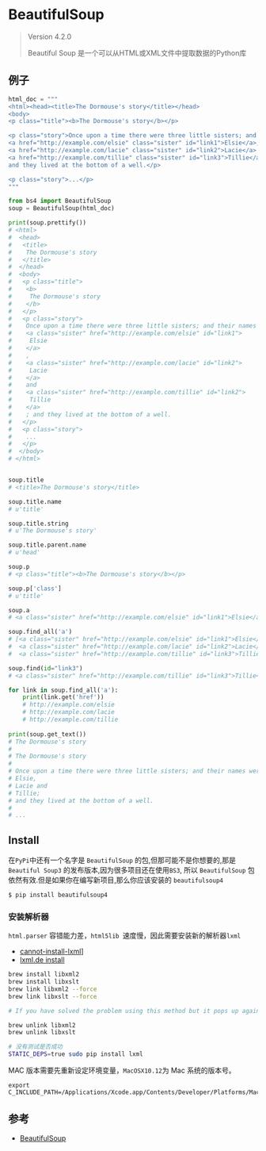 # BeautifulSoup
> Version 4.2.0
> 
> Beautiful Soup 是一个可以从HTML或XML文件中提取数据的Python库

## 例子

```python
html_doc = """
<html><head><title>The Dormouse's story</title></head>
<body>
<p class="title"><b>The Dormouse's story</b></p>

<p class="story">Once upon a time there were three little sisters; and their names were
<a href="http://example.com/elsie" class="sister" id="link1">Elsie</a>,
<a href="http://example.com/lacie" class="sister" id="link2">Lacie</a> and
<a href="http://example.com/tillie" class="sister" id="link3">Tillie</a>;
and they lived at the bottom of a well.</p>

<p class="story">...</p>
"""

from bs4 import BeautifulSoup
soup = BeautifulSoup(html_doc)

print(soup.prettify())
# <html>
#  <head>
#   <title>
#    The Dormouse's story
#   </title>
#  </head>
#  <body>
#   <p class="title">
#    <b>
#     The Dormouse's story
#    </b>
#   </p>
#   <p class="story">
#    Once upon a time there were three little sisters; and their names were
#    <a class="sister" href="http://example.com/elsie" id="link1">
#     Elsie
#    </a>
#    ,
#    <a class="sister" href="http://example.com/lacie" id="link2">
#     Lacie
#    </a>
#    and
#    <a class="sister" href="http://example.com/tillie" id="link2">
#     Tillie
#    </a>
#    ; and they lived at the bottom of a well.
#   </p>
#   <p class="story">
#    ...
#   </p>
#  </body>
# </html>


soup.title
# <title>The Dormouse's story</title>

soup.title.name
# u'title'

soup.title.string
# u'The Dormouse's story'

soup.title.parent.name
# u'head'

soup.p
# <p class="title"><b>The Dormouse's story</b></p>

soup.p['class']
# u'title'

soup.a
# <a class="sister" href="http://example.com/elsie" id="link1">Elsie</a>

soup.find_all('a')
# [<a class="sister" href="http://example.com/elsie" id="link1">Elsie</a>,
#  <a class="sister" href="http://example.com/lacie" id="link2">Lacie</a>,
#  <a class="sister" href="http://example.com/tillie" id="link3">Tillie</a>]

soup.find(id="link3")
# <a class="sister" href="http://example.com/tillie" id="link3">Tillie</a>

for link in soup.find_all('a'):
    print(link.get('href'))
    # http://example.com/elsie
    # http://example.com/lacie
    # http://example.com/tillie
    
print(soup.get_text())
# The Dormouse's story
#
# The Dormouse's story
#
# Once upon a time there were three little sisters; and their names were
# Elsie,
# Lacie and
# Tillie;
# and they lived at the bottom of a well.
#
# ...
```

## Install
在`PyPi`中还有一个名字是 `BeautifulSoup` 的包,但那可能不是你想要的,那是 `Beautiful Soup3` 的发布版本,因为很多项目还在使用`BS3`, 所以 `BeautifulSoup` 包依然有效.但是如果你在编写新项目,那么你应该安装的 `beautifulsoup4`

```sh
$ pip install beautifulsoup4
```

### 安装解析器
`html.parser` 容错能力差，`html5lib `速度慢，因此需要安装新的解析器`lxml`

* [cannot-install-lxml](http://stackoverflow.com/questions/19548011/cannot-install-lxml-on-mac-os-x-10-9)]
* [lxml.de install](http://lxml.de/installation.html)

```sh
brew install libxml2
brew install libxslt
brew link libxml2 --force
brew link libxslt --force

# If you have solved the problem using this method but it pops up again at a later time, you might need to run this before the four lines above:

brew unlink libxml2
brew unlink libxslt

# 没有测试是否成功
STATIC_DEPS=true sudo pip install lxml
```

MAC 版本需要先重新设定环境变量，`MacOSX10.12`为 Mac 系统的版本号。

```
export C_INCLUDE_PATH=/Applications/Xcode.app/Contents/Developer/Platforms/MacOSX.platform/Developer/SDKs/MacOSX10.12.sdk/usr/include/libxml2:$C_INCLUDE_PATH
```
## 参考

* [BeautifulSoup](https://www.crummy.com/software/BeautifulSoup/bs4)